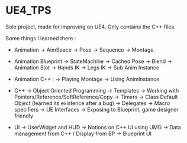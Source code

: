 # UE4_TPS
Solo project, made for improving on UE4.
Only contains the C++ files.

Some things I learned there :

- Animation
	-> AimSpace
	-> Pose
	-> Sequence
	-> Montage
  
 - Animation Blueprint
	-> StateMachine
	-> Cached Pose
	-> Blend
	-> Animation Slot
	-> Hands IK
	-> Legs IK
	-> Sub Anim Instance
  
 - Animation C++ : 
	-> Playing Montage
	-> Using AnimInstance
  
 - C++ 
	-> Object Oriented Programming
	-> Templates
	-> Working with Pointers/Reference/SoftReference/Copy
	-> Timers
	-> Class Default Object (learned its existence after a bug)
	-> Delegates
	-> Macro specifiers
	-> UE Interfaces
	-> Exposing to Blueprint, game designer friendly
  
- UI 
	-> UserWidget and HUD
	-> Notions on C++ UI using UMG
	-> Data management from C++ / Display from BP
	-> Blueprint UI
